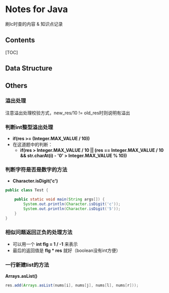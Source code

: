 # Notes for Java

刷lc时查的内容 & 知识点记录



## Contents

[TOC] 



## Data Structure



## Others

### 溢出处理

注意溢出处理校验方式，new_res/10 != old_res时则说明有溢出



### 判断int整型溢出处理

- **if(res >= (Integer.MAX_VALUE / 10))**
- 在这道题中的判断：
  - **if(res > Integer.MAX\_VALUE / 10 || (res == Integer.MAX\_VALUE / 10 && str.charAt(i) - '0' > Integer.MAX\_VALUE % 10))**



### 判断字符是否是数字的方法

- **Character.isDigit('c')**

```java
public class Test {

    public static void main(String args[]) {
        System.out.println(Character.isDigit('c'));
        System.out.println(Character.isDigit('5'));
    }
}
```



### 相似问题返回正负的处理方法

- 可以用一个 **int flg = 1 / -1** 来表示
- 最后的返回值是 **flg * res** 就好（boolean没有int方便）



### 一行新建list的方法

**Arrays.asList()**

```java
res.add(Arrays.asList(nums[i], nums[j], nums[l], nums[r]));
```

